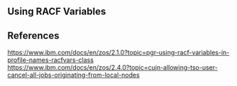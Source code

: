 ## Using RACF Variables

## References

https://www.ibm.com/docs/en/zos/2.1.0?topic=pgr-using-racf-variables-in-profile-names-racfvars-class </br>
https://www.ibm.com/docs/en/zos/2.4.0?topic=cujn-allowing-tso-user-cancel-all-jobs-originating-from-local-nodes </br>

